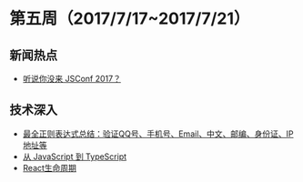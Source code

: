 # 第五周（2017/7/17~2017/7/21）

## 新闻热点

- [听说你没来 JSConf 2017？](https://juejin.im/post/5969821851882534a31cab5b?utm_source=gold_browser_extension)

## 技术深入

- [最全正则表达式总结：验证QQ号、手机号、Email、中文、邮编、身份证、IP地址等](http://www.lovebxm.com/2017/05/31/RegExp/)
- [从 JavaScript 到 TypeScript](http://mp.weixin.qq.com/s?__biz=MjM5MTA1MjAxMQ==&mid=2651226713&idx=1&sn=d3a18f34320fa70d0e253cfa655e1738&chksm=bd495bdd8a3ed2cba1c919e533b1190252b93ff4d29d073d0f8e686aa854bca324faf5800604&mpshare=1&scene=23&srcid=0718AqDbUtuXwTmMx3PZYWPT#rd)
- [React生命周期](https://bogdan-lyashenko.github.io/Under-the-hood-ReactJS/stack/images/intro/all-page-stack-reconciler.svg)
